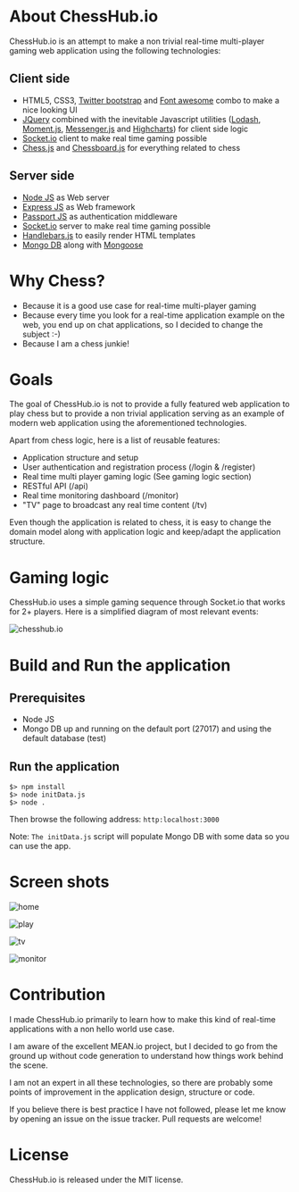 # About ChessHub.io

ChessHub.io is an attempt to make a non trivial real-time multi-player gaming web application using the following technologies:

## Client side

* HTML5, CSS3, <a href="http://getbootstrap.com/" target="_blank">Twitter bootstrap</a> and <a href="http://fortawesome.github.io/Font-Awesome/" target="_blank">Font awesome</a> combo to make a nice looking UI
* <a href="http://jquery.com/" target="_blank">JQuery</a> combined with the inevitable Javascript utilities (<a href="https://lodash.com/" target="_blank">Lodash</a>, <a href="http://momentjs.com/" target="_blank">Moment.js</a>, <a href="http://github.hubspot.com/messenger/" target="_blank">Messenger.js</a> and <a href="http://www.highcharts.com/" target="_blank">Highcharts</a>) for client side logic
* <a href="http://socket.io/" target="_blank">Socket.io</a> client to make real time gaming possible
* <a href="https://github.com/jhlywa/chess.js" target="_blank">Chess.js</a> and <a href="http://chessboardjs.com/" target="_blank">Chessboard.js</a> for everything related to chess

## Server side

* <a href="http://nodejs.org/" target="_blank">Node JS</a> as Web server
* <a href="http://expressjs.com/" target="_blank">Express JS</a> as Web framework
* <a href="http://passportjs.org/" target="_blank">Passport JS</a> as authentication middleware
* <a href="http://socket.io/" target="_blank">Socket.io</a> server to make real time gaming possible
* <a href="http://handlebarsjs.com/" target="_blank">Handlebars.js</a> to easily render HTML templates
* <a href="http://www.mongodb.org/" target="_blank">Mongo DB</a> along with <a href="http://mongoosejs.com/" target="_blank">Mongoose</a>

# Why Chess?

* Because it is a good use case for real-time multi-player gaming
* Because every time you look for a real-time application example on the web, you end up on chat applications, so I decided to change the subject :-)
* Because I am a chess junkie!

# Goals

The goal of ChessHub.io is not to provide a fully featured web application to play chess but to provide a non trivial
application serving as an example of modern web application using the aforementioned technologies.

Apart from chess logic, here is a list of reusable features:

* Application structure and setup
* User authentication and registration process (/login & /register)
* Real time multi player gaming logic (See gaming logic section)
* RESTful API (/api)
* Real time monitoring dashboard (/monitor)
* "TV" page to broadcast any real time content (/tv)

Even though the application is related to chess, it is easy to change the domain model along with application logic and keep/adapt the application structure.

# Gaming logic

ChessHub.io uses a simple gaming sequence through Socket.io that works for 2+ players. Here is a simplified diagram of most relevant events:

![chesshub.io](https://github.com/benas/chesshub.io/raw/master/site/chesshub-sequence-diagram.jpg)

# Build and Run the application

## Prerequisites

* Node JS
* Mongo DB up and running on the default port (27017) and using the default database (test)

## Run the application

```
$> npm install
$> node initData.js
$> node .
```

Then browse the following address: `http:localhost:3000`

Note: `The initData.js` script will populate Mongo DB with some data so you can use the app.

# Screen shots

![home](https://github.com/benas/chesshub.io/raw/master/site/home.jpeg)

![play](https://github.com/benas/chesshub.io/raw/master/site/play.jpeg)

![tv](https://github.com/benas/chesshub.io/raw/master/site/tv.jpeg)

![monitor](https://github.com/benas/chesshub.io/raw/master/site/monitor.jpeg)

# Contribution

I made ChessHub.io primarily to learn how to make this kind of real-time applications with a non hello world use case.

I am aware of the excellent MEAN.io project, but I decided to go from the ground up without code generation to understand how things work behind the scene.

I am not an expert in all these technologies, so there are probably some points of improvement in the application design, structure or code.

If you believe there is best practice I have not followed, please let me know by opening an issue on the issue tracker. Pull requests are welcome!

# License

ChessHub.io is released under the MIT license.